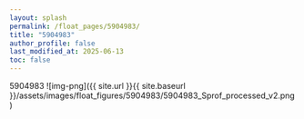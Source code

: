 ```yaml
---
layout: splash
permalink: /float_pages/5904983/
title: "5904983"
author_profile: false
last_modified_at: 2025-06-13
toc: false
---
```

 
5904983
![img-png]({{ site.url }}{{ site.baseurl }}/assets/images/float_figures/5904983/5904983_Sprof_processed_v2.png)
